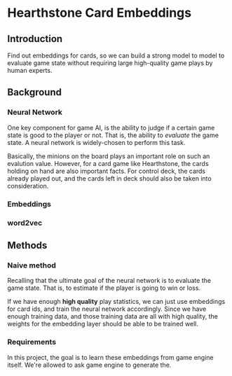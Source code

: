 # Hearthstone Card Embeddings

## Introduction
Find out embeddings for cards, so we can build a strong model to model to evaluate game state without requiring large high-quality game plays by human experts.

## Background

### Neural Network
One key component for game AI, is the ability to judge if a certain game state is good to the player or not. That is, the ability to *evaluate* the game state.  A neural network is widely-chosen to perform this task.

Basically, the minions on the board plays an important role on such an evalution value. However, for a card game like Hearthstone, the cards holding on hand are also important facts. For control deck, the cards already played out, and the cards left in deck should also be taken into consideration.

### Embeddings

### word2vec

## Methods

### Naive method
Recalling that the ultimate goal of the neural network is to evaluate the game state. That is, to estimate if the player is going to win or loss.

If we have enough **high quality** play statistics, we can just use embeddings for card ids, and train the neural network accordingly. Since we have enough training data, and those training data are all with high quality, the weights for the embedding layer should be able to be trained well.

### Requirements
In this project, the goal is to learn these embeddings from game engine itself. We're allowed to ask game engine to generate the.
